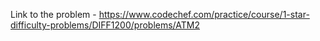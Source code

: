 Link to the problem - https://www.codechef.com/practice/course/1-star-difficulty-problems/DIFF1200/problems/ATM2
